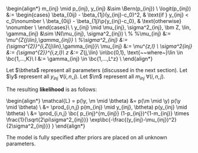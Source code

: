 \begin{align*}
  m_{inj} \mid p_{inj}, y_{inj} &\sim \Bern(p_{inj}) \\
  \logit(p_{inj}) &:= \begin{cases}
  \beta_{0ij} - \beta_{1j}(y_{inj}-c_0)^2, & \text{if } y_{inj} < c_0\nonumber \\
  \beta_{0ij} - \beta_{1j}\p{y_{inj}-c_0}, & \text{otherwise} \nonumber \\
  \end{cases}\\
  \\
  y_{inj} \mid \mu_{inj}, \sigma^2_{inj}, \bm Z, \lin, \gamma_{inj}
  &\sim \N(\mu_{inj}, \sigma^2_{inj}) \\
  %
  %\mu_{inj} &:= \mu^*_{Z_{j\lin},\gamma_{inj}} \\
  %\sigma^2_{inj} &:= {\sigma^{2}}^*_{i,Z_{j\lin},\gamma_{inj}}\\
  \mu_{inj} &:= \mu^*_{z,l} \\
  \sigma^2_{inj} &:= {\sigma^{2}}^*_{i,z,l}\\
  z &:= Z_{j,\lin} \in\bc{0,1}, \text{~~where~}\lin \in \bc{1,...,K}\\
  l &:= \gamma_{inj} \in \bc{1,...,L^z} \\
\end{align*}

Let $\btheta$ represent all parameters (discussed in the next section).
Let $\y$ represent all $y_{inj} ~ \forall(i,n,j)$.
Let $\m$ represent all $m_{inj} ~ \forall(i,n,j)$.

The resulting **likelihood** is as follows:

\begin{align*}
\mathcal{L} = p(\y, \m \mid \btheta) &= p(\m \mid \y) p(\y \mid \btheta) \\
&= \prod_{i,n,j} p(m_{inj} \mid y_{inj}, \btheta) p(y_{inj} \mid \btheta) \\
&= \prod_{i,n,j} \bc{
  p_{inj}^{m_{inj}} (1-p_{inj})^{1-m_{inj}} \times 
   \frac{1}{\sqrt{2\pi\sigma^2_{inj}}} \exp\bc{-\frac{(y_{inj}-\mu_{inj})^2}{2\sigma^2_{inj}}}
}
\end{align*}

The model is fully specified after priors are placed on all unknown parameters.
